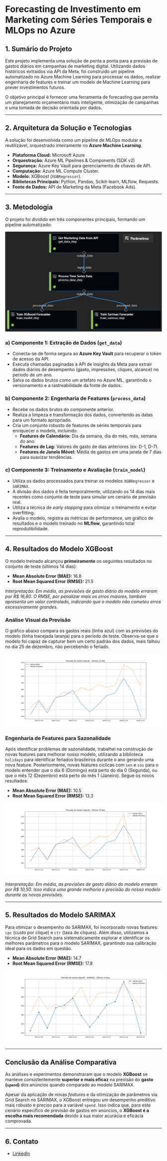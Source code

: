 # Forecasting de Investimento em Marketing com Séries Temporais e MLOps no Azure

## 1. Sumário do Projeto

Este projeto implementa uma solução de ponta a ponta para a previsão de gastos diários em campanhas de marketing digital. Utilizando dados históricos extraídos via API da Meta, foi construído um pipeline automatizado no Azure Machine Learning para processar os dados, realizar engenharia de features e treinar um modelo de Machine Learning para prever investimentos futuros.

O objetivo principal é fornecer uma ferramenta de forecasting que permita um planejamento orçamentário mais inteligente, otimização de campanhas e uma tomada de decisão orientada por dados.

---

## 2. Arquitetura da Solução e Tecnologias

A solução foi desenvolvida como um pipeline de MLOps modular e reutilizável, orquestrado inteiramente no **Azure Machine Learning**.

* **Plataforma Cloud:** Microsoft Azure
* **Orquestração:** Azure ML Pipelines & Components (SDK v2)
* **Segurança:** Azure Key Vault para gerenciamento de chaves de API.
* **Computação:** Azure ML Compute Cluster.
* **Modelo:** XGBoost (`XGBRegressor`).
* **Bibliotecas Principais:** Python, Pandas, Scikit-learn, MLflow, Requests.
* **Fonte de Dados:** API de Marketing da Meta (Facebook Ads).

---

## 3. Metodologia

O projeto foi dividido em três componentes principais, formando um pipeline automatizado:

![arquitetura-pipeline](/artefacts/pipeline.png)

### a) Componente 1: Extração de Dados (`get_data`)

* Conecta-se de forma segura ao **Azure Key Vault** para recuperar o token de acesso da API.
* Executa chamadas paginadas à API de Insights da Meta para extrair dados diários de desempenho (gasto, impressões, cliques, alcance) no período de um ano.
* Salva os dados brutos como um artefato no Azure ML, garantindo o versionamento e a rastreabilidade da fonte de dados.

### b) Componente 2: Engenharia de Features (`process_data`)

* Recebe os dados brutos do componente anterior.
* Realiza a limpeza e transformação dos dados, convertendo as datas para um formato apropriado.
* Cria um conjunto robusto de features de séries temporais para enriquecer o modelo, incluindo:
    * **Features de Calendário:** Dia da semana, dia do mês, mês, semana do ano.
    * **Features de Lag:** Valores de gasto de dias anteriores (ex: D-1, D-7).
    * **Features de Janela Móvel:** Média de gastos em uma janela de 7 dias para suavizar tendências.

### c) Componente 3: Treinamento e Avaliação (`train_model`)

* Utiliza os dados processados para treinar os modelos `XGBRegressor` e `SARIMAX`.
* A divisão dos dados é feita temporalmente, utilizando os 14 dias mais recentes como conjunto de teste para simular um cenário de previsão real.
* Utiliza a técnica de *early stopping* para otimizar o treinamento e evitar overfitting.
* Avalia o modelo, registra as métricas de performance, um gráfico de resultados e o modelo treinado no **MLflow**, garantindo total reprodutibilidade.

---

## 4. Resultados do Modelo XGBoost

O modelo treinado alcançou **primeiramente** os seguintes resultados no conjunto de teste (últimos 14 dias):

* **Mean Absolute Error (MAE):** 16.8
* **Root Mean Squared Error (RMSE):** 21.5

_Interpretação: Em média, as previsões de gasto diário do modelo erraram por R$ 16,80. O RMSE, por penalizar mais os erros maiores, também apresenta um valor controlado, indicando que o modelo não cometeu erros excessivamente grandes._

### Análise Visual da Previsão

O gráfico abaixo compara os gastos reais (linha azul) com as previsões do modelo (linha tracejada laranja) para o período de teste. Observa-se que o modelo foi capaz de capturar bem um certo padrão dos dados, mais falhou no dia 25 de dezembro, não percebendo o feriado.

![grafico-previsao-real](/artefacts/previsao_vs_real.png)


### Engenharia de Features para Sazonalidade

Após identificar problemas de sazonalidade, trabalhei na construção de novas features para melhorar nosso modelo, utilizando a biblioteca `holidays` para identificar feriados brasileiros durante o ano gerando uma nova feature. Posteriormente, novas features cíclicas com `sen` e `cos` para o modelo entender que o dia 6 (Domingo) está perto do dia 0 (Segunda), ou que o mês 12 (Dezembro) está perto do mês 1 (Janeiro). Segue os novos resultados:

* **Mean Absolute Error (MAE):** 10.5
* **Root Mean Squared Error (RMSE):** 13.3

![grafico-previsao-real](/artefacts/previsao_vs_real_2.png)

_Interpretação: Em média, as previsões de gasto diário do modelo erraram por R$ 10,50. Isso indica uma grande melhoria e precisão do nosso modelo durante as novas previsões._

--- 

## 5. Resultados do Modelo SARIMAX

Para otimizar o desempenho do SARIMAX, foi incorporado novas features: `cpc` (custo por clique) e `ctr` (taxa de cliques). Além disso, utilizamos a técnica de Grid Search para sistematicamente explorar e identificar os melhores parâmetros para o modelo SARIMAX, garantindo sua calibração ideal para os dados em questão.

* **Mean Absolute Error (MAE):** 14.7
* **Root Mean Squared Error (RMSE):** 17.8

![grafico-previsao-sarimax](/artefacts/previsao_sarimax.png)


---

## Conclusão da Análise Comparativa

As análises e experimentos demonstraram que o modelo **XGBoost** se manteve consistentemente **superior e mais eficaz** na previsão do **gasto (`spend`)** dos anúncios quando comparado ao modelo SARIMAX.

Apesar da aplicação de novas *features* e da otimização de parâmetros via Grid Search no SARIMAX, o XGBoost entregou um desempenho preditivo mais robusto e preciso para a variável `spend`. Isso indica que, para este cenário específico de previsão de gastos em anúncios, o **XGBoost é a escolha mais recomendada** devido à sua maior acurácia e eficácia comprovada.

---

## 6. Contato

*   [LinkedIn](https://www.linkedin.com/in/thiago-mustasheep/)
